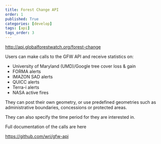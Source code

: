 ```yaml
---
title: Forest Change API
order: 1
published: True
categories: [develop]
tags: [api]
tags_order: 3
---
```


<p><a href="http://api.globalforestwatch.org/forest-change">http://api.globalforestwatch.org/forest-change</a></p>
<p>Users can make calls to the GFW API and receive statistics on:</p>
<ul>
	<li>University of Maryland (UMD)/Google tree cover loss & gain</li>
	<li>FORMA alerts</li>
	<li>IMAZON SAD alerts</li>
	<li>QUICC alerts</li>
	<li>Terra-i alerts</li>
	<li>NASA active fires</li>
</ul>
<p>They can post their own geometry, or use predefined geometries such as administrative boundaries, concessions or protected areas.</p>
<p>They can also specify the time period for they are interested in.</p>
<p>Full documentation of the calls are here</p>
<p><a href="https://github.com/wri/gfw-api">https://github.com/wri/gfw-api</a></p>
